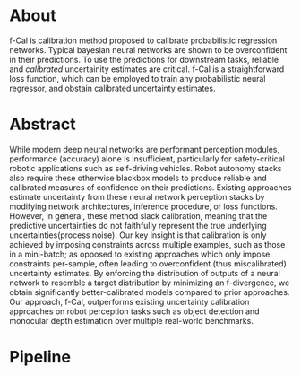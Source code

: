 # About
f-Cal is calibration method proposed to calibrate probabilistic regression networks. Typical bayesian neural networks are shown to be overconfident in their predictions. To use the predictions for downstream tasks, reliable and *calibrated* uncertainity estimates are critical. f-Cal is a straightforward loss function, which can be employed to train any probabilistic neural regressor, and obstain calibrated uncertainty estimates.

# Abstract
While modern deep neural networks are performant perception modules, performance (accuracy) alone is insufficient, particularly for safety-critical robotic applications such as self-driving vehicles. Robot autonomy stacks also require these otherwise blackbox models to produce reliable and calibrated measures of confidence on their predictions. Existing approaches estimate uncertainty from these neural network perception stacks by modifying network architectures, inference procedure, or loss functions. However, in general, these method slack calibration, meaning that the predictive uncertainties do not faithfully represent the true underlying uncertainties(process noise). Our key insight is that calibration is only achieved by imposing constraints across multiple examples, such as those in a mini-batch; as opposed to existing approaches which only impose constraints per-sample, often leading to overconfident (thus miscalibrated) uncertainty estimates. By enforcing the distribution of outputs of a neural network to resemble a target distribution by minimizing an f-divergence, we obtain significantly better-calibrated models compared to prior approaches. Our approach, f-Cal, outperforms existing uncertainty calibration approaches on robot perception tasks such as object detection and monocular depth estimation over multiple real-world benchmarks.

# Pipeline


